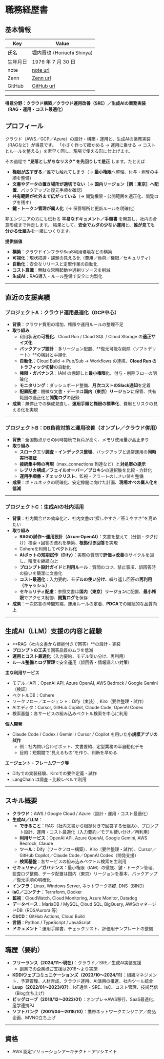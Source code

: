 # 職務経歴書

## 基本情報

| Key      | Value                                   |
| -------- | --------------------------------------- |
| 氏名     | 堀内晋也 (Horiuchi Shinya)              |
| 生年月日 | 1976 年 7 月 30 日                      |
| note     | [note url](https://note.com/chiwamaru)     |
| Zenn     | [Zenn url](https://zenn.dev/chiwamaru)     |
| GitHub   | [GitHub url](https://github.com/chiwamaru) |

---

**得意分野：クラウド構築／クラウド運用改善（SRE）／生成AIの業務実装（RAG・運用・コスト最適化）**

## プロフィール
クラウド（AWS／GCP／Azure）の設計・構築・運用と、生成AIの業務実装（RAGなど）が得意です。
「小さく作って確かめる → 運用に乗せる → コストとルールを整える」を素早く回し、現場で使える形に仕上げます。

その過程で **“見落としがちなリスク” を先回りして是正** します。たとえば
- **権限が広すぎる**／誰でも触れてしまう（→ **最小権限**へ整理、付与・剥奪の手順を整備）
- **文書やデータの置き場所が適切でない**（→ **国内リージョン［例：東京］へ配置**、バックアップと復元手順を確認）
- **共有範囲が社外まで広がっている**（→ 閲覧権限・公開範囲を適正化、閲覧ログを残す）
- **鍵・トークン管理が属人化**（→ 保管場所と更新ルールを明確化）

非エンジニアの方にも伝わる **平易なドキュメント／手順書** を用意し、社内の合意形成まで伴走します。
結果として、**安全でムダの少ない運用**と、**誰が見ても分かる仕組み**を一緒につくります。

**提供価値**
- **構築**：クラウドインフラやSaaS利用環境などの構築
- **可視化**：現状把握・課題の見える化（費用／負荷／権限／セキュリティ）
- **自動化**：安全なリリースと定型作業の自動化
- **コスト意識**：無駄な常時起動や過剰リソースを削減
- **生成AI**：RAG導入・ルール整備で安全に内製化

---

## 直近の支援実績

### プロジェクトA：クラウド運用最適化（GCP中心）
- **背景**：クラウド費用の増加、権限や運用ルールの整理不足
- **取り組み**
  - 利用状況の**可視化**、Cloud Run / Cloud SQL / Cloud Storage の**適正サイズ化**
  - **バックアップ設計**：多リージョン配置、**復元可能な削除（ソフトデリート）**の検討と手順化
  - **自動化**：Cloud Build → Pub/Sub → Workflows の連携、**Cloud Run のトラフィック切替**の自動化
  - **権限・ガバナンス**：IAM の棚卸しと**最小権限**化、付与・削除フローの明確化
  - **モニタリング**：ダッシュボード整備、**月次コストのSlack通知**を定着
  - **配置配慮**：機微な文書・データは**国内（東京）リージョン**に保管、共有範囲の適正化と**閲覧ログ**の記録
- **成果**：無停止での構成見直し、**運用手順と権限の標準化**、費用とリスクの見える化を実現

---

### プロジェクトB：DB負荷対策と運用改善（オンプレ／クラウド併用）
- **背景**：全国拠点からの同時接続で負荷が高く、メモリ使用量が高止まり
- **取り組み**
  - **スロークエリ調査・インデックス整理**、バックアップと通常運用の**同時実行検証**
  - **接続集中時の再現**（max_connections 到達など）と**対処案の提示**
  - **レプリカ構成／フェイルオーバー／プロキシ**の選択肢を比較・方針化
  - **運用手順書・チェックリスト**、監視・アラートのしきい値を整備
- **成果**：ボトルネックの明確化、安定稼働に向けた計画、**現場オペの属人化を低減**

---

### プロジェクトC：生成AIの社内活用
- **背景**：社内問合せの効率化と、社内文書の“探しやすさ／答えやすさ”を高めたい
- **取り組み**
  - **RAGの試作〜運用設計（Azure OpenAI）**：文書を整えて（分割・タグ付け）検索→回答の流れを構築、**根拠付き回答**を実現
  - Cohereを利用して**ベクトル化**
  - **AIボットの短期試作（Dify）**：実際の質問で**評価→改善**のサイクルを回し、精度を継続向上
  - **プロンプト設計ガイド**と**利用ルール**：質問のコツ、禁止事項、誤回答時の扱いを簡潔に文書化
  - **コスト最適化**：入力要約、**モデルの使い分け**、繰り返し回答の**再利用（キャッシュ）**
  - **セキュリティ配慮**：参照文書は**国内（東京）リージョン**に配置、**最小権限**でアクセス制御、**閲覧ログ**を保存
- **成果**：一次応答の時間短縮、運用ルールの定着、**PDCA**での継続的な品質向上

---

## 生成AI（LLM）支援の内容と経験
- **RAG（社内文書から根拠付きで回答）**の設計・実装
- **プロンプトの工夫**で回答品質のムラを低減
- **運用とコスト最適化**（入力要約、モデル使い分け、再利用）
- **ルール整備とログ管理**で安全運用（誤回答・情報漏えい対策）

**主な利用サービス**
- モデル／API：OpenAI API, Azure OpenAI, AWS Bedrock / Google Gemini（検証）
- ベクトルDB：Cohere
- ワークフロー／エージェント：Dify（実装）, Kiro（要件整理・試作）
- AIエディタ：Cursor, GitHub Copilot, Claude Code, OpenAI Codex
- 検索基盤：各サービスの組み込みベクトル検索を中心に利用

**個人開発**
- Claude Code / Codex / Gemini / Cursor / Copilot を用いた**小規模アプリの試作**
  - 例：社内問い合わせボット、文書要約、定型業務の半自動化デモ
  - 目的：短期間で“見えるもの”を作り、判断を早める

**エージェント・フレームワーク等**
- Difyでの実装経験、Kiroでの要件定義・試作
- LangChain は調査・比較レベルで利用

---

## スキル概要
- **クラウド**：AWS / Google Cloud / Azure（設計・運用・コスト最適化）
- **生成AI／LLM**：
  - **できること**：RAG（社内文書から根拠付きで回答する仕組み）、プロンプト設計、運用・コスト最適化（入力要約／モデル使い分け／再利用）
  - **利用サービス**：OpenAI API, Azure OpenAI, Google Gemini, AWS Bedrock, Claude
  - **ツール**：Dify（ワークフロー構築）、Kiro（要件整理・試作）、Cursor／GitHub Copilot／Claude Code／OpenAI Codex（開発支援）
  - **検索基盤**：各サービスの組み込みベクトル検索を主利用
- **セキュリティ／ガバナンス**：最小権限（IAM）の徹底、鍵・トークン管理、監査ログ整備、データ配置は国内（東京）リージョンを基本、バックアップ／復元手順の明確化
- **インフラ**：Linux, Windows Server, ネットワーク基礎, DNS（BIND）
- **IaC／コンテナ**：Terraform, Docker
- **監視**：CloudWatch, Cloud Monitoring, Azure Monitor, Datadog
- **データベース**：MariaDB / MySQL, Cloud SQL, BigQuery, AWSのマネージドDB（RDS/Aurora 等）
- **CI/CD**：GitHub Actions, Cloud Build
- **言語**：Python / TypeScript / JavaScript
- **ドキュメント**：運用手順書、チェックリスト、評価用テンプレートの整備

---

## 職歴（要約）
- **フリーランス（2024/11〜現在）**：クラウド／SRE／生成AI実装支援
  - 副業での企業様ご支援は2018〜より実施
- **KDDIウェブコミュニケーションズ（2023/10〜2024/11）**：組織マネジメント、予算管理、人材育成、クラウド運用、AI活用の推進、社内ツール統合
- **Luup（2022/01〜2023/07）**：IoT通信・SRE、IaC、コスト管理、技術発信（Blog立ち上げ）
- **ビッグローブ（2018/12〜2022/01）**：オンプレ→AWS移行、SaaS最適化、産学連携PJ
- **ソフトバンク（2001/04〜2018/10）**：携帯ネットワークエンジニア／商品企画、MVNO立ち上げ

---

## 資格
- AWS 認定ソリューションアーキテクト – アソシエイト



